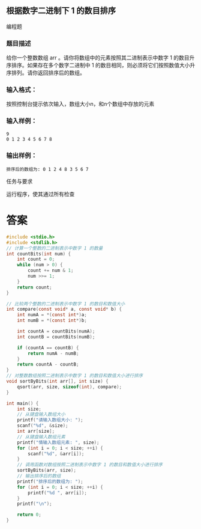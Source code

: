 ## 根据数字二进制下 1 的数目排序

编程题

### 题目描述

给你一个整数数组 arr 。请你将数组中的元素按照其二进制表示中数字 1 的数目升序排序。如果存在多个数字二进制中 1 的数目相同，则必须将它们按照数值大小升序排列。请你返回排序后的数组。

### 输入格式：

按照控制台提示依次输入，数组大小n，和n个数组中存放的元素

### 输入样例：

```
9
0 1 2 3 4 5 6 7 8
```

### 输出样例：

```
排序后的数组为: 0 1 2 4 8 3 5 6 7 
```

任务与要求

运行程序，使其通过所有检查

# 答案
```c
#include <stdio.h>
#include <stdlib.h>
// 计算一个整数的二进制表示中数字 1 的数量
int countBits(int num) {
    int count = 0;
    while (num > 0) {
        count += num & 1;
        num >>= 1;
    }
    return count;
}

// 比较两个整数的二进制表示中数字 1 的数目和数值大小
int compare(const void* a, const void* b) {
    int numA = *(const int*)a;
    int numB = *(const int*)b;

    int countA = countBits(numA);
    int countB = countBits(numB);

    if (countA == countB) {
        return numA - numB;
    }
    return countA - countB;
}
// 对整数数组按照二进制表示中数字 1 的数目和数值大小进行排序
void sortByBits(int arr[], int size) {
    qsort(arr, size, sizeof(int), compare);
}

int main() {
    int size;
    // 从键盘输入数组大小
    printf("请输入数组大小: ");
    scanf("%d", &size);
    int arr[size];
    // 从键盘输入数组元素
    printf("情输入数组元素: ", size);
    for (int i = 0; i < size; ++i) {
        scanf("%d", &arr[i]);
    }
    // 调用函数对数组按照二进制表示中数字 1 的数目和数值大小进行排序
    sortByBits(arr, size);
    // 输出排序后的数组
    printf("排序后的数组为: ");
    for (int i = 0; i < size; ++i) {
        printf("%d ", arr[i]);
    }
    printf("\n");

    return 0;
}
```